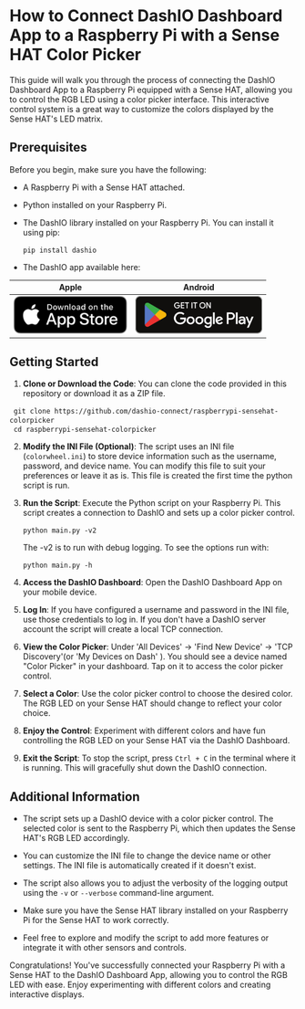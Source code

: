 # How to Connect DashIO Dashboard App to a Raspberry Pi with a Sense HAT Color Picker

This guide will walk you through the process of connecting the DashIO Dashboard App to a Raspberry Pi equipped with a Sense HAT, allowing you to control the RGB LED using a color picker interface. This interactive control system is a great way to customize the colors displayed by the Sense HAT's LED matrix.

## Prerequisites

Before you begin, make sure you have the following:

- A Raspberry Pi with a Sense HAT attached.
- Python installed on your Raspberry Pi.
- The DashIO library installed on your Raspberry Pi. You can install it using pip:

  ```shell
  pip install dashio
  ```

- The DashIO app available here:

Apple              | Android
:-----------------:|:------------------:
[<img src=https://raw.githubusercontent.com/dashio-connect/python-dashio/master/Documents/download-on-the-app-store.svg width=200>](<https://apps.apple.com/us/app/dash-iot/id1574116689>) | [<img src=https://raw.githubusercontent.com/dashio-connect/python-dashio/master/Documents/Google_Play_Store_badge_EN.svg width=223>](<https://play.google.com/store/apps/details?id=com.dashio.dashiodashboard>)


## Getting Started

1. **Clone or Download the Code**: You can clone the code provided in this repository or download it as a ZIP file. 

 ```shell
  git clone https://github.com/dashio-connect/raspberrypi-sensehat-colorpicker
  cd raspberrypi-sensehat-colorpicker
  ```

2. **Modify the INI File (Optional)**: The script uses an INI file (`colorwheel.ini`) to store device information such as the username, password, and device name. You can modify this file to suit your preferences or leave it as is. This file is created the first time the python script is run.

3. **Run the Script**: Execute the Python script on your Raspberry Pi. This script creates a connection to DashIO and sets up a color picker control.

   ```shell
   python main.py -v2
   ```

    The -v2 is to run with debug logging. To see the options run with:

   ```shell
   python main.py -h
   ```

4. **Access the DashIO Dashboard**: Open the DashIO Dashboard App on your mobile device.

5. **Log In**: If you have configured a username and password in the INI file, use those credentials to log in. If you don't have a DashIO server account the script will create a local TCP connection.

6. **View the Color Picker**: Under 'All Devices' -> 'Find New Device' -> 'TCP Discovery'(or 'My Devices on Dash' ). You should see a device named "Color Picker" in your dashboard. Tap on it to access the color picker control.

7. **Select a Color**: Use the color picker control to choose the desired color. The RGB LED on your Sense HAT should change to reflect your color choice.

8. **Enjoy the Control**: Experiment with different colors and have fun controlling the RGB LED on your Sense HAT via the DashIO Dashboard.

9.  **Exit the Script**: To stop the script, press `Ctrl + C` in the terminal where it is running. This will gracefully shut down the DashIO connection.

## Additional Information

- The script sets up a DashIO device with a color picker control. The selected color is sent to the Raspberry Pi, which then updates the Sense HAT's RGB LED accordingly.

- You can customize the INI file to change the device name or other settings. The INI file is automatically created if it doesn't exist.

- The script also allows you to adjust the verbosity of the logging output using the `-v` or `--verbose` command-line argument.

- Make sure you have the Sense HAT library installed on your Raspberry Pi for the Sense HAT to work correctly.

- Feel free to explore and modify the script to add more features or integrate it with other sensors and controls.

Congratulations! You've successfully connected your Raspberry Pi with a Sense HAT to the DashIO Dashboard App, allowing you to control the RGB LED with ease. Enjoy experimenting with different colors and creating interactive displays.